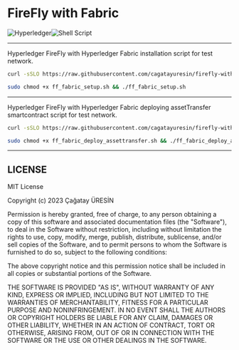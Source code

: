 # FireFly with Fabric

![Hyperledger](https://img.shields.io/badge/hyperledger-2F3134?style=for-the-badge&logo=hyperledger&logoColor=white)![Shell Script](https://img.shields.io/badge/shell_script-%23121011.svg?style=for-the-badge&logo=gnu-bash&logoColor=white)

***

Hyperledger FireFly with Hyperledger Fabric installation script for test network.

```bash
curl -sSLO https://raw.githubusercontent.com/cagatayuresin/firefly-with-fabric/main/ff_fabric_setup.sh
```

```bash
sudo chmod +x ff_fabric_setup.sh && ./ff_fabric_setup.sh
```

***

Hyperledger FireFly with Hyperledger Fabric deploying assetTransfer smartcontract script for test network.

```bash
curl -sSLO https://raw.githubusercontent.com/cagatayuresin/firefly-with-fabric/main/ff_fabric_deploy_assettransfer.sh
```

```bash
sudo chmod +x ff_fabric_deploy_assettransfer.sh && ./ff_fabric_deploy_assettransfer.sh
```

***

## LICENSE

MIT License

Copyright (c) 2023 Çağatay ÜRESİN

Permission is hereby granted, free of charge, to any person obtaining a copy
of this software and associated documentation files (the "Software"), to deal
in the Software without restriction, including without limitation the rights
to use, copy, modify, merge, publish, distribute, sublicense, and/or sell
copies of the Software, and to permit persons to whom the Software is
furnished to do so, subject to the following conditions:

The above copyright notice and this permission notice shall be included in all
copies or substantial portions of the Software.

THE SOFTWARE IS PROVIDED "AS IS", WITHOUT WARRANTY OF ANY KIND, EXPRESS OR
IMPLIED, INCLUDING BUT NOT LIMITED TO THE WARRANTIES OF MERCHANTABILITY,
FITNESS FOR A PARTICULAR PURPOSE AND NONINFRINGEMENT. IN NO EVENT SHALL THE
AUTHORS OR COPYRIGHT HOLDERS BE LIABLE FOR ANY CLAIM, DAMAGES OR OTHER
LIABILITY, WHETHER IN AN ACTION OF CONTRACT, TORT OR OTHERWISE, ARISING FROM,
OUT OF OR IN CONNECTION WITH THE SOFTWARE OR THE USE OR OTHER DEALINGS IN THE
SOFTWARE.
